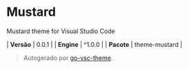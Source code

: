 # Mustard

Mustard theme for Visual Studio Code

| **Versão** | 0.0.1 |
| **Engine** | ^1.0.0 |
| **Pacote** | theme-mustard |

> Autogerado por [go-vsc-theme](https://github.com/natalbu/go-vsc-theme).
